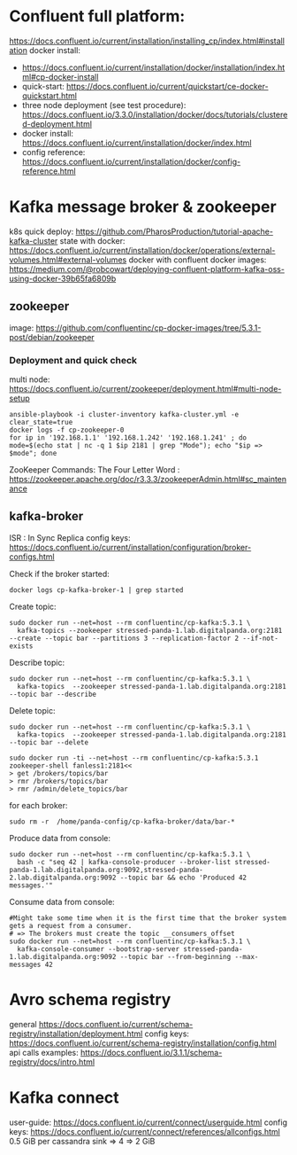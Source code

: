 
# Confluent full platform:
https://docs.confluent.io/current/installation/installing_cp/index.html#installation
docker install: 
 - https://docs.confluent.io/current/installation/docker/installation/index.html#cp-docker-install
 - quick-start: https://docs.confluent.io/current/quickstart/ce-docker-quickstart.html
 - three node deployment (see test procedure): https://docs.confluent.io/3.3.0/installation/docker/docs/tutorials/clustered-deployment.html
 - docker install: https://docs.confluent.io/current/installation/docker/index.html
 - config reference: https://docs.confluent.io/current/installation/docker/config-reference.html
# Kafka message broker & zookeeper
k8s quick deploy: https://github.com/PharosProduction/tutorial-apache-kafka-cluster
state with docker: https://docs.confluent.io/current/installation/docker/operations/external-volumes.html#external-volumes
docker with confluent docker images:  https://medium.com/@robcowart/deploying-confluent-platform-kafka-oss-using-docker-39b65fa6809b

## zookeeper
image: https://github.com/confluentinc/cp-docker-images/tree/5.3.1-post/debian/zookeeper
### Deployment and quick check
multi node: https://docs.confluent.io/current/zookeeper/deployment.html#multi-node-setup
```shell script
ansible-playbook -i cluster-inventory kafka-cluster.yml -e clear_state=true
docker logs -f cp-zookeeper-0
for ip in '192.168.1.1' '192.168.1.242' '192.168.1.241' ; do mode=$(echo stat | nc -q 1 $ip 2181 | grep "Mode"); echo "$ip => $mode"; done
```
ZooKeeper Commands: The Four Letter Word : https://zookeeper.apache.org/doc/r3.3.3/zookeeperAdmin.html#sc_maintenance

## kafka-broker
ISR : In Sync Replica
config keys: https://docs.confluent.io/current/installation/configuration/broker-configs.html

Check if the broker started:
```shell script
docker logs cp-kafka-broker-1 | grep started
```

Create topic: 
```shell script
sudo docker run --net=host --rm confluentinc/cp-kafka:5.3.1 \
  kafka-topics --zookeeper stressed-panda-1.lab.digitalpanda.org:2181 --create --topic bar --partitions 3 --replication-factor 2 --if-not-exists 

```

Describe topic: 
```shell script
sudo docker run --net=host --rm confluentinc/cp-kafka:5.3.1 \
  kafka-topics  --zookeeper stressed-panda-1.lab.digitalpanda.org:2181 --topic bar --describe
```

Delete topic: 
```shell script
sudo docker run --net=host --rm confluentinc/cp-kafka:5.3.1 \
  kafka-topics  --zookeeper stressed-panda-1.lab.digitalpanda.org:2181 --topic bar --delete 
```
```shell script
sudo docker run -ti --net=host --rm confluentinc/cp-kafka:5.3.1 zookeeper-shell fanless1:2181<<
> get /brokers/topics/bar
> rmr /brokers/topics/bar
> rmr /admin/delete_topics/bar
```
for each broker:
```shell script
sudo rm -r  /home/panda-config/cp-kafka-broker/data/bar-*
```

Produce data from console:
```shell script
sudo docker run --net=host --rm confluentinc/cp-kafka:5.3.1 \
  bash -c "seq 42 | kafka-console-producer --broker-list stressed-panda-1.lab.digitalpanda.org:9092,stressed-panda-2.lab.digitalpanda.org:9092 --topic bar && echo 'Produced 42 messages.'"
```

Consume data from console:
```shell script
#Might take some time when it is the first time that the broker system gets a request from a consumer.
# => The brokers must create the topic __consumers_offset
sudo docker run --net=host --rm confluentinc/cp-kafka:5.3.1 \
  kafka-console-consumer --bootstrap-server stressed-panda-1.lab.digitalpanda.org:9092 --topic bar --from-beginning --max-messages 42
```

# Avro schema registry
general https://docs.confluent.io/current/schema-registry/installation/deployment.html
config keys: https://docs.confluent.io/current/schema-registry/installation/config.html
api calls examples: https://docs.confluent.io/3.1.1/schema-registry/docs/intro.html



# Kafka connect
user-guide: https://docs.confluent.io/current/connect/userguide.html
config keys: https://docs.confluent.io/current/connect/references/allconfigs.html
    0.5 GiB per cassandra sink => 4 => 2 GiB
